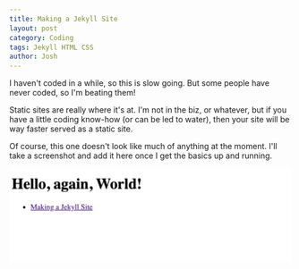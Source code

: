 ```yaml
---
title: Making a Jekyll Site
layout: post
category: Coding
tags: Jekyll HTML CSS
author: Josh
---
```


I haven't coded in a while, so this is slow going. But some people have never coded, so I'm beating them!

Static sites are really where it's at. I'm not in the biz, or whatever, but if you have a little coding know-how (or can be led to water), then your site will be way faster served as a static site.

Of course, this one doesn't look like much of anything at the moment. I'll take a screenshot and add it here once I get the basics up and running.

![A "Hello World" site with only one post: this one.](/assets/img/site1-0.png)
